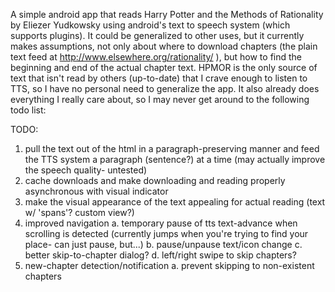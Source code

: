 A simple android app that reads Harry Potter and the Methods of Rationality by Eliezer Yudkowsky using android's text to speech system (which supports plugins).  It could be generalized to other uses, but it currently makes assumptions, not only about where to download chapters (the plain text feed at http://www.elsewhere.org/rationality/ ), but how to find the beginning and end of the actual chapter text.  HPMOR is the only source of text that isn't read by others (up-to-date) that I crave enough to listen to TTS, so I have no personal need to generalize the app.  It also already does everything I really care about, so I may never get around to the following todo list:

TODO:
1. pull the text out of the html in a paragraph-preserving manner and feed the TTS system a paragraph (sentence?) at a time (may actually improve the speech quality- untested)
2. cache downloads and make downloading and reading properly asynchronous with visual indicator
3. make the visual appearance of the text appealing for actual reading (text w/ 'spans'? custom view?)
4. improved navigation
 a. temporary pause of tts text-advance when scrolling is detected (currently jumps when you're trying to find your place- can just pause, but...)
 b. pause/unpause text/icon change
 c. better skip-to-chapter dialog?
 d. left/right swipe to skip chapters?
5. new-chapter detection/notification
 a. prevent skipping to non-existent chapters